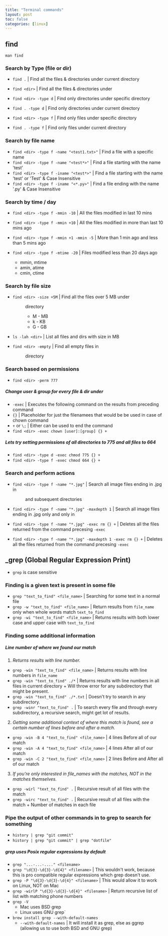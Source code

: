 ```yaml
---
title: "Terminal commands"
layout: post
toc: false
categories: [linux]
---
```


## find

`man find`

### Search by Type (file or dir)
- `find .` | Find all the files & directories under current directory
- `find <dir>` | Find all the files & directories under <dir>

- `find <dir> -type d` | Find only directories under specific directory
- `find . -type d` | Find only directories under current directory

- `find <dir> -type f` | Find only files under specific directory
- `find . -type f` | Find only files under current directory

### Search by file name

- `find <dir> -type f -name "<test1.txt>"` | Find a file with a specific name
- `find <dir> -type f -name "<test*>"` | Find a file starting with the name 'test'
- `find <dir> -type f -iname "<test*>"` | Find a file starting with the name 'test' or 'Test' & Case Insensitive
- `find <dir> -type f -iname "<*.py>"` | Find a file ending with the name '.py' & Case Insensitive

### Search by time / day

- `find <dir> -type f -mmin -10` | All the files modified in last 10 mins
- `find <dir> -type f -mmin +10` | All the files modified in more than last 10 mins ago
- `find <dir> -type f -mmin +1 -mmin -5` | More than 1 min ago and less than 5 mins ago

- `find <dir> -type f -mtime -20` | Files modified less than 20 days ago

  - mmin, mtime
  - amin, atime
  - cmin, ctime

### Search by file size

- `find <dir> -size +5M` | Find all the files over 5 MB under <dir> directory
  - M - MB
  - k - KB
  - G - GB
- `ls -lah <dir>` | List all files and dirs with size in MB

- `find <dir> -empty` | Find all empty files in <dir> directory

### Search based on permissions

- `find <dir> -perm 777`

##### Change user & group for every file & dir under <dir>
- `-exec` | Executes the following command on the results from preceding command
- `{}` | Placeholder for just the filenamees that would be be used in case of chown command
- `+` or `\;` | Either can be used to end the command
- `find <dir> -exec chown [user]:[group] {} +`

##### Lets try setting permissions of all directories to 775 and all files to 664
- `find <dir> -type d -exec chmod 775 {} +`
- `find <dir> -type f -exec chmod 664 {} +`


### Search and perform actions
- `find <dir> -type f -name "*.jpg"` | Search all image files ending in .jpg in <dir> and subsequent directories
- `find <dir> -type f -name "*.jpg" -maxdepth 1` | Search all image files ending in .jpg only and only in <dir>

- `find <dir> -type f -name "*.jpg" -exec rm {} +` | Deletes all the files returned from the command precesing `-exec`
- `find <dir> -type f -name "*.jpg" -maxdepth 1 -exec rm {} +` | Deletes all the files returned from the command precesing `-exec`





## _grep (Global Regular Expression Print)

- `grep` is case sensitive

### Finding is a given text is present in some file
- `grep "text_to_find" <file_name>` | Searching for some text in a normal file
- `grep -w "text_to_find" <file_name>` | Return results from `file_name` only when whole words match `text_to_find`
- `grep -wi "text_to_find" <file_name>` | Returns results with both lower case and upper case with `text_to_find`

### Finding some additional information

##### Line number of where we found our match

1. *Returns results with line number.*
  - `grep -win "text_to_find" <file_name>` | Returns results with line numbers in `file_name`
  - `grep -win "text_to_find" ./*` | Returns results with line numbers in all files in current directory + Will throw error for any subdirectory that might be present.
  - `grep -win "text_to_find" ./*.txt` | Doesn't try to search in any subdirectory.
  - `grep -winr "text_to_find" .` | To search every file and through every subdirectory, a recursive search, might get lot of results.

2. *Getting some additional context of where this match is found, see a certain number of lines before and after a match.*
  - `grep -win -B 4 "text_to_find" <file_name>` | 4 lines Before all of our match
  - `grep -win -A 4 "text_to_find" <file_name>` | 4 lines After all of our match
  - `grep -win -C 2 "text_to_find" <file_name>` | 2 lines Before and After all of our match

3. *If you're only interested in file_names with the matches, NOT in the matches themselves.*
  - `grep -wirl "text_to_find" .` | Recursive result of all files with the match
  - `grep -wirc "text_to_find" .` | Recursive result of all files with the match + Number of matches in each file

### Pipe the output of other commands in to **grep** to search for something
- `history | grep "git commit"`
- `history | grep "git commit" | grep "dotfile"`

##### **grep** uses Posix regular expressions by default
- `grep "...-...-...." <filename>`
- `grep "\d{3}-\d{3}-\d{4}" <filename>` | This wouldn't work, because this is pro compatible regular expressions which grep doesn't use.
- `grep -P "\d{3}-\d{3}-\d{4}" <filename>` | This would allow it to work on Linux, NOT on Mac
- `grep -wirlP "\d{3}-\d{3}-\d{4}" <filename>` | Return recursive list of list with matching phone numbers
- `grep -V`
  - Mac uses BSD grep
  - Linux uses GNU grep`
- `brew install grep --with-default-names`
  - `--with-default-names` | It will install it as grep, else as ggrep (allowing us to use both BSD and GNU grep)
